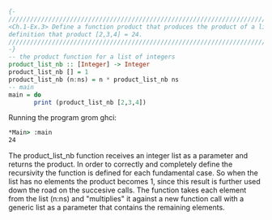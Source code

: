 ```haskell
{-
///////////////////////////////////////////////////////////////////////////////////////////////
<Ch.1-Ex.3> Define a function product that produces the product of a list of numbers, and show using your
definition that product [2,3,4] = 24.
///////////////////////////////////////////////////////////////////////////////////////////////
-}
-- the product function for a list of integers
product_list_nb :: [Integer] -> Integer
product_list_nb [] = 1
product_list_nb (n:ns) = n * product_list_nb ns
-- main
main = do
       print (product_list_nb [2,3,4])
```

Running the program grom ghci:
```cmd
*Main> :main
24
```

The product_list_nb function receives an integer list as a parameter
and returns the product. In order to correctly and completely define the recursivity
the function is defined for each fundamental case.
So when the list has no elements the product becomes 1,
since this result is further used down the road on the succesive calls.
The function takes each element from the list (n:ns) and
"multiplies" it against a new function call with a generic list as a parameter that contains
the remaining elements.
